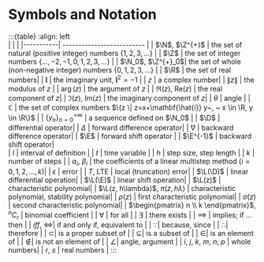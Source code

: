 # Symbols and Notation

:::{table} 
:align: left  
|     |   |
|-----------| -------------------------- |
| $\N$, $\Z^{+}$      | the set of natural (positive integer) numbers $\{1, 2, 3, \ldots\}$ |
| $\Z$      | the set of integer numbers $\{\ldots, -2, -1, 0, 1, 2, 3, \ldots\}$ |
| $\N_0$, $\Z^{+}_0$| the set of whole (non-negative integer) numbers $\{ 0, 1, 2, 3, \ldots\}$ |
| $\R$      | the set of real numbers|
| $\mathbf{\hat{i}}$      | the imaginary unit, $\mathbf{\hat{i}}^2=-1$ |
| $z$      | a complex number|
| $\|z\|$   | the modulus of $z$ |
| $\arg(z)$ | the argument of $z$ |
| $\Re(z)$, $\mathrm{Re}(z)$  | the real component of $z$|
| $\Im(z)$, $\mathrm{Im}(z)$  | the imaginary component of $z$|
| $\theta$  | angle |
| $\mathbb{C}$      | the set of complex numbers $\{z \| z=x+\mathbf{\hat{i}} y~, ~ x \in \R, y \in \R\}$ |
| $\{y_n\}_{n=0}^{+\infty}$ | a sequence defined on $\N_0$ |
| $\D$      | differential operator|
| $\Delta$  | forward difference operator|
| $\nabla$  | backward difference operator|
| $\E$      | forward shift operator |
| $\E^{-1}$ | backward shift operator|   
| $I$       | interval of definition |
| $t$       | time variable |
| $h$       | step size, step length |
| $k$       | number of steps |
| $\alpha_i$, $\beta_i$ | the coefficients of a linear multistep method ($i=0, 1, 2, \ldots, k$)|
| $\epsilon$ | error           |
| $T$, LTE    | local (truncation) error| 
| $\L(\D)$   | linear differential operation|
| $\L(\E)$   | linear shift operation|
| $\L(z)$    | characteristic polynomial|
| $\L(z, h\lambda)$, $\pi(z, h\lambda)$    | characteristic polynomial, stability polynomial|
| $\rho(z)$    | first characteristic polynomial|
| $\sigma(z)$    | second characteristic polynomial|
| $\begin{pmatrix} n \\ k \end{pmatrix}$, $^n C_r$        | binomial coefficient |
|  $\forall$    | for all |
|  $\exists$    | there exists |
|  $\implies$    | implies; if ... then |
| *iff*, $\iff$| if and only if, equivalent to |
| $\because$| because, since |
| $\therefore$| therefore |
| $\subset$| is a proper subset of |
| $\subseteq$| is a subset of |
| $\in$| is an element of |
| $\notin$| is not an element of |
| $\angle$| angle, argument |
| $i$, $j$, $k$, $m$, $n$, $p$    | whole numbers|
| $r$, $s$  | real numbers |
:::


